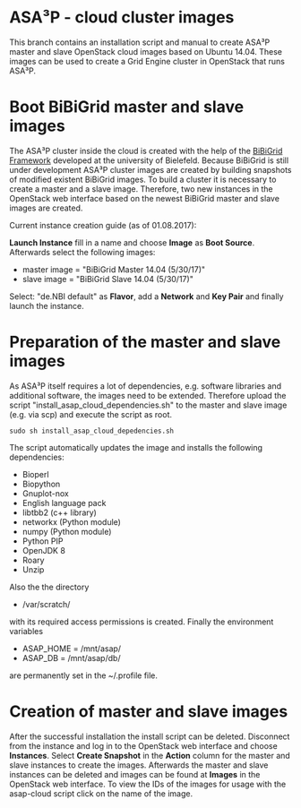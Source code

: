 # ASA³P - cloud cluster images
This branch contains an installation script and manual to create ASA³P master and slave OpenStack cloud images based on Ubuntu 14.04.
These images can be used to create a Grid Engine cluster in OpenStack that runs ASA³P.

# Boot BiBiGrid master and slave images
The ASA³P cluster inside the cloud is created with the help of the [BiBiGrid
Framework](https://wiki.cebitec.uni-bielefeld.de/bibiserv-1.25.2/index.php/BiBiGrid) developed at the university of
Bielefeld. Because BiBiGrid is still under development ASA³P cluster images are created by building snapshots
of modified existent BiBiGrid images. To build a cluster it is necessary to create a master and a slave image.
Therefore, two new instances in the OpenStack web interface based on the newest BiBiGrid master and slave images
are created.

Current instance creation guide (as of 01.08.2017):

**Launch Instance** fill in a name and choose **Image** as **Boot Source**. Afterwards select the following images:

* master image = "BiBiGrid Master 14.04 (5/30/17)"
* slave image = "BiBiGrid Slave 14.04 (5/30/17)"

Select: "de.NBI default" as **Flavor**, add a **Network** and **Key Pair** and finally launch the instance.

# Preparation of the master and slave images
As ASA³P itself requires a lot of dependencies, e.g. software libraries and additional software, the images need to
be extended. Therefore upload the script "install_asap_cloud_dependencies.sh" to the master and slave image (e.g. via
scp) and execute the script as root.

```
sudo sh install_asap_cloud_depedencies.sh
```
The script automatically updates the image and installs the following dependencies:

* Bioperl
* Biopython
* Gnuplot-nox
* English language pack
* libtbb2 (c++ library)
* networkx (Python module)
* numpy (Python module)
* Python PIP
* OpenJDK 8
* Roary
* Unzip

Also the the directory

* /var/scratch/

with its required access permissions is created. Finally the environment variables

* ASAP_HOME = /mnt/asap/
* ASAP_DB = /mnt/asap/db/

are permanently set in the ~/.profile file.

# Creation of master and slave images
After the successful installation the install script can be deleted. Disconnect from the instance and log in to the
OpenStack web interface and choose **Instances**. Select **Create Snapshot** in the **Action** column for the master
and slave instances to create the images. Afterwards the master and slave instances can be deleted and
images can be found at **Images** in the OpenStack web interface. To view the IDs of the images for usage
with the asap-cloud script click on the name of the image.
